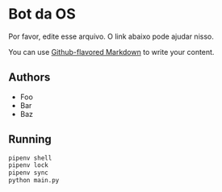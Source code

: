 # Bot da OS

Por favor, edite esse arquivo. O link abaixo pode ajudar nisso.

You can use [Github-flavored Markdown](https://guides.github.com/features/mastering-markdown/)
to write your content.

## Authors

- Foo
- Bar
- Baz

## Running

```sh
pipenv shell
pipenv lock
pipenv sync
python main.py
```
